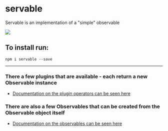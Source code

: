 # servable

Servable is an implementation of a "simple" observable

![](https://badgen.net/bundlephobia/minzip/servable)
 
## To install run:

```
npm i servable --save
```

---------

### There a few plugins that are available - each return a new Observable instance

- [Documentation on the plugin operators can be seen here](./src/operators/DOCUMENTATION.md)

### There are also a few Observables that can be created from the Observable object itself

- [Documentation on the observables can be seen here](./src/observables/DOCUMENTATION.md)
